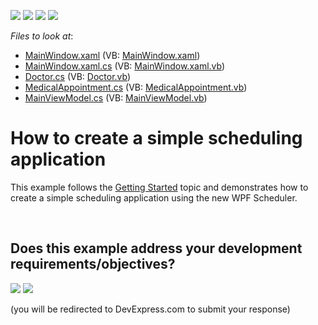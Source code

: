 <!-- default badges list -->
![](https://img.shields.io/endpoint?url=https://codecentral.devexpress.com/api/v1/VersionRange/128655772/17.1.6%2B)
[![](https://img.shields.io/badge/Open_in_DevExpress_Support_Center-FF7200?style=flat-square&logo=DevExpress&logoColor=white)](https://supportcenter.devexpress.com/ticket/details/T545377)
[![](https://img.shields.io/badge/📖_How_to_use_DevExpress_Examples-e9f6fc?style=flat-square)](https://docs.devexpress.com/GeneralInformation/403183)
[![](https://img.shields.io/badge/💬_Leave_Feedback-feecdd?style=flat-square)](#does-this-example-address-your-development-requirementsobjectives)
<!-- default badges end -->
<!-- default file list -->
*Files to look at*:

* [MainWindow.xaml](./CS/SimpleSchedulingExample/MainWindow.xaml) (VB: [MainWindow.xaml](./VB/SimpleSchedulingExample/MainWindow.xaml))
* [MainWindow.xaml.cs](./CS/SimpleSchedulingExample/MainWindow.xaml.cs) (VB: [MainWindow.xaml.vb](./VB/SimpleSchedulingExample/MainWindow.xaml.vb))
* [Doctor.cs](./CS/SimpleSchedulingExample/Model/Doctor.cs) (VB: [Doctor.vb](./VB/SimpleSchedulingExample/Model/Doctor.vb))
* [MedicalAppointment.cs](./CS/SimpleSchedulingExample/Model/MedicalAppointment.cs) (VB: [MedicalAppointment.vb](./VB/SimpleSchedulingExample/Model/MedicalAppointment.vb))
* [MainViewModel.cs](./CS/SimpleSchedulingExample/ViewModel/MainViewModel.cs) (VB: [MainViewModel.vb](./VB/SimpleSchedulingExample/ViewModel/MainViewModel.vb))
<!-- default file list end -->
# How to create a simple scheduling application


This example follows the <a href="http://help.devexpress.com/#WPF/CustomDocument114882">Getting Started</a> topic and demonstrates how to create a simple scheduling application using the new WPF Scheduler.

<br/>


<!-- feedback -->
## Does this example address your development requirements/objectives?

[<img src="https://www.devexpress.com/support/examples/i/yes-button.svg"/>](https://www.devexpress.com/support/examples/survey.xml?utm_source=github&utm_campaign=wpf-scheduler-create-basic-scheduling-application&~~~was_helpful=yes) [<img src="https://www.devexpress.com/support/examples/i/no-button.svg"/>](https://www.devexpress.com/support/examples/survey.xml?utm_source=github&utm_campaign=wpf-scheduler-create-basic-scheduling-application&~~~was_helpful=no)

(you will be redirected to DevExpress.com to submit your response)
<!-- feedback end -->
